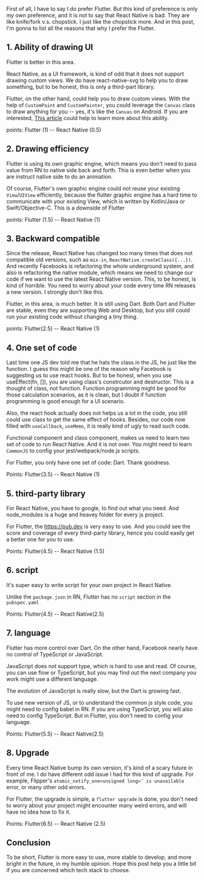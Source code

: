 First of all, I have to say I do prefer Flutter. But this kind of preference is only my own preference, and it is not to say that React Native is bad. They are like knife/fork v.s. chopstick. I just like the chopstick more. And in this post, I'm gonna to list all the reasons that why I prefer the Flutter.

## 1. Ability of drawing UI
  Flutter is better in this area. 

  React Native, as a UI framework, is kind of odd that it does not support drawing custom views. We do have react-native-svg to help you to draw something, but to be honest, this is only a third-part library. 

  Flutter, on the other hand, could help you to draw custom views. With the help of `CustomPaint` and `CustomPainter`, you could leverage the `Canvas` class to draw anything for you -- yes, it's like the `Canvas` on Android. If you are interested, [This article](https://blog.codemagic.io/flutter-custom-painter/) could help to learn more about this ability.

  points: Flutter (1) -- React Native (0.5)

## 2. Drawing efficiency
  Flutter is using its own graphic engine, which means you don't need to pass value from RN to native side back and forth. This is even better when you are instruct native side to do an animation. 

  Of course, Flutter's own graphic engine could not reuse your existing `View`/`UIView` efficiently, because the flutter graphic engine has a hard time to communicate with your existing View,  which is written by Kotlin/Java or Swift/Objective-C. This is a downside of Flutter

  points: Flutter (1.5) -- React Native (1)

## 3. Backward compatible
  Since the release, React Native has changed too many times that does not compatible old versions, such as `mix-in`, `ReactNative.createClass({...})`. And recently Facebooks is refactoring the whole underground system, and also is refactoring the native module, which means we need to change our code if we want to use the latest React Native version. This, to be honest, is kind of horrible. You need to worry about your code every time RN releases a new version. I strongly don't like this.

  Flutter, in this area, is much better. It is still using Dart. Both Dart and Flutter are stable, even they are supporting Web and Desktop, but you still could run your existing code without changing a tiny thing. 

  points: Flutter(2.5) -- React Native (1)

## 4. One set of code
  Last time one JS dev told me that he hats the class in the JS, he just like the function. I guess this might be one of the reason why Facebook is suggesting us to use react hooks. But to be honest, when you use useEffect(fn, []), you are using class's constrcutor and destructor. This is a thought of class, not function. Function programming might be good for those calculation scenarios, as it is clean, but I doubt if function programming is good enough for a UI scenario. 

  Also, the react hook actually does not helps us a lot in the code, you still could use class to get the same effect of hooks. Besides, our code now filled with `useCallback`, `useMemo`, it is really kind of ugly to read such code.

  Functional component and class component, makes us need to learn two set of code to run React Native. And it is not over. You might need to learn `CommonJS` to config your jest/webpack/node.js scripts. 

  For Flutter, you only have one set of code: Dart. Thank goodness.

  Points: Flutter(3.5) -- React Native (1)

## 5. third-party library
  For React Native, you have to google, to find out what you need. And node_modules is a huge and heavey folder for every js project.

  For Flutter, the https://pub.dev is very easy to use. And you could see the score and coverage of every third-party library, hence you could easily get a better one for you to use. 

  Points: Flutter(4.5) -- React Native (1.5)

## 6. script  
  It's super easy to write script for your own project in React Native. 

  Unlike the `package.json` in RN, Flutter has no `script` section in the `pubspec.yaml`

  Points: Flutter(4.5) -- React Native(2.5)

## 7. language
  Flutter has more control over Dart. On the other hand, Facebook nearly have no control of TypeScript or JavaScript. 

  JavaScript does not support type, which is hard to use and read. Of course, you can use flow or TypeScript, but you may find out the next company you work might use a different language.

  The evolution of JavaScript is really slow, but the Dart is growing fast. 

  To use new version of JS, or to understand the common js style code, you might need to config babel in RN. If you are using TypeScript, you will also need to config TypeScript.  But in Flutter, you don't need to config your language. 

  Points: Flutter(5.5) -- React Native(2.5)

## 8. Upgrade  
  Every time React Native bump its own version, it's kind of a scary future in front of me. I do have different odd issue I had for this kind of upgrade. For example, Flipper's `atomic_notify_one<unsigned long>' is unavailable` error, or many other odd errors.

  For Flutter, the upgrade is simple, a `flutter upgrade` is done, you don't need to worry about your project might encounter many weird errors, and will have no idea how to fix it.

  Points: Flutter(6.5) -- React Native (2.5)
## Conclusion
  To be short, Flutter is more easy to use, more stable to develop, and more bright in the future, in my humble opinion. Hope this post help you a little bit if you are concerned which tech stack to choose.  